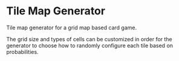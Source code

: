 # Tile Map Generator
Tile map generator for a grid map based card game. 

The grid size and types of cells can be customized in order for the generator to choose how to randomly configure each tile based on probabilities.
